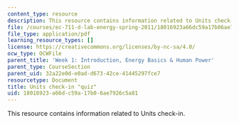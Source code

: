 ```yaml
---
content_type: resource
description: This resource contains information related to Units check-in.
file: /courses/ec-711-d-lab-energy-spring-2011/18016923a66dc59a17b06ae7926c5a81_MITEC_711S11_lec01_ho2.pdf
file_type: application/pdf
learning_resource_types: []
license: https://creativecommons.org/licenses/by-nc-sa/4.0/
ocw_type: OCWFile
parent_title: 'Week 1: Introduction, Energy Basics & Human Power'
parent_type: CourseSection
parent_uid: 32a22e0d-e0ad-d673-42ce-41445297fce7
resourcetype: Document
title: Units check-in "quiz"
uid: 18016923-a66d-c59a-17b0-6ae7926c5a81
---
```

This resource contains information related to Units check-in.
